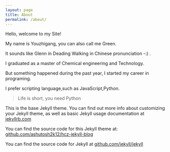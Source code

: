 ```yaml
---
layout: page
title: About
permalink: /about/
---
```


Hello, welcome to my Site!

My name is Youzhigang, you can also call me Green.

It sounds like Glenn in Deading Walking in Chinese  pronunciation -:) .

I graduated as a master of Chemical engineering and Technology.

But something happened during the past year, I started my career in programing.

I prefer scripting language,such as JavaScript,Python.

>Life is short, you need Python

This is the base Jekyll theme. You can find out more info about customizing your Jekyll theme, as well as basic Jekyll usage documentation at [jekyllrb.com](http://jekyllrb.com/)

You can find the source code for this Jekyll theme at: [github.com/ashutosh2k12/hcz-jekyll-blog](https://github.com/ashutosh2k12/hcz-jekyll-blog)

You can find the source code for Jekyll at [github.com/jekyll/jekyll](https://github.com/jekyll/jekyll)
